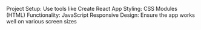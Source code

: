  Project Setup: Use tools like Create React App
 Styling: CSS Modules (HTML)
 Functionality: JavaScript
 Responsive Design: Ensure the app works well on various screen sizes
 
 
